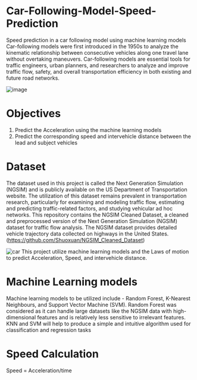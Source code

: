# Car-Following-Model-Speed-Prediction
Speed prediction in a car following model using machine learning models
Car-following models were first introduced in the 1950s to analyze the kinematic relationship between consecutive vehicles along one travel lane without overtaking maneuvers. Car-following models are essential tools for traffic engineers, urban planners, and researchers to analyze and improve traffic flow, safety, and overall transportation efficiency in both existing and future road networks.


![image](https://github.com/gracedtope/Car-Following-Model-Speed-Prediction/assets/105440600/5920464e-4f44-4750-a0d8-619a8a44dc4f)

# Objectives
1. Predict the Acceleration using the machine learning models
2. Predict the corresponding speed and intervehicle distance between the lead and subject vehicles

# Dataset
The dataset used in this project is called the Next Generation Simulation (NGSIM) and is publicly available on the US Department of Transportation website. The utilization of this dataset remains prevalent in transportation research, particularly for examining and modeling traffic flow, estimating and predicting traffic-related factors, and studying vehicular ad hoc networks. 
This repository contains the NGSIM Cleaned Dataset, a cleaned and preprocessed version of the Next Generation Simulation (NGSIM) dataset for traffic flow analysis. The NGSIM dataset provides detailed vehicle trajectory data collected on highways in the United States. (https://github.com/Shuoxuan/NGSIM_Cleaned_Dataset)

![car](https://github.com/gracedtope/Car-Following-Model-Speed-Prediction/assets/105440600/d1bd5a44-93c4-417f-bef9-f7ba0bdc56f9)
This project utilize machine learning models and the Laws of motion to predict Acceleration, Speed, and intervehicle distance.

# Machine Learning models
Machine learning models to be utilized include - Random Forest, K-Nearest Neighbours, and Support Vector Machine (SVM). 
Random Forest was considered as it can handle large datasets like the NGSIM data with high-dimensional features and is relatively less sensitive to irrelevant features.
KNN and SVM will help to produce a simple and intuitive algorithm used for classification and regression tasks

# Speed Calculation 
Speed = Acceleration/time



